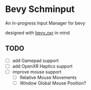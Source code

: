# Bevy Schminput

An in-progress Input Manager for bevy

designed with [bevy_oxr](https://github.com/awtterpip/bevy_oxr) in mind

## TODO

- [ ] add Gamepad support
- [ ] add OpenXR Haptics support
- [ ] improve mouse support
    - [ ] Relative Mouse Movements
    - [ ] Window Global Mouse Position?
